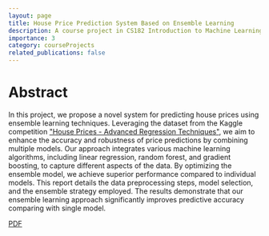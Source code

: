 ```yaml
---
layout: page
title: House Price Prediction System Based on Ensemble Learning
description: A course project in CS182 Introduction to Machine Learning
importance: 3
category: courseProjects
related_publications: false
---
```


# Abstract

In this project, we propose a novel system for predicting house prices using ensemble learning techniques. Leveraging the dataset from the Kaggle competition ["House Prices - Advanced Regression Techniques"](https://www.kaggle.com/competitions/house-prices-advanced-regression-techniques/leaderboard), we aim to enhance the accuracy and robustness of price predictions by combining multiple models. Our approach integrates various machine learning algorithms, including linear regression, random forest, and gradient boosting, to capture different aspects of the data. By optimizing the ensemble model, we achieve superior performance compared to individual models. This report details the data preprocessing steps, model selection, and the ensemble strategy employed. The results demonstrate that our ensemble learning approach significantly improves predictive accuracy comparing with single model.

[PDF](../../assets/pdf/projects/CS182.pdf)
